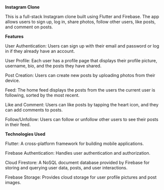 **Instagram Clone**

This is a full-stack Instagram clone built using Flutter and Firebase. The app allows users to sign up, log in, share photos, follow other users, like posts, and comment on posts.

**Features**

User Authentication: Users can sign up with their email and password or log in if they already have an account.

User Profile: Each user has a profile page that displays their profile picture, username, bio, and the posts they have shared.

Post Creation: Users can create new posts by uploading photos from their device.

Feed: The home feed displays the posts from the users the current user is following, sorted by the most recent.

Like and Comment: Users can like posts by tapping the heart icon, and they can add comments to posts.

Follow/Unfollow: Users can follow or unfollow other users to see their posts in their feed.



**Technologies Used**

Flutter: A cross-platform framework for building mobile applications.

Firebase Authentication: Handles user authentication and authorization.

Cloud Firestore: A NoSQL document database provided by Firebase for storing and querying user data, posts, and user interactions.

Firebase Storage: Provides cloud storage for user profile pictures and post images.

